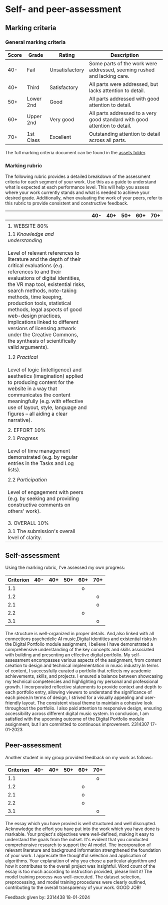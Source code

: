 # Self- and peer-assessment
## Marking criteria
### General marking criteria 

| Score | Grade | Rating | Description |
|-------|-------|--------|-------------|
| 40-   | Fail  | Unsatisfactory | Some parts of the work were addressed, seeming rushed and lacking care. |
| 40+   | Third | Satisfactory   | All parts were addressed, but lacks attention to detail. |
| 50+   | Lower 2nd | Good | All parts addressed with good attention to detail. |
| 60+   | Upper 2nd | Very good | All parts addressed to a very good standard with good attention to detail. |
| 70+   | 1st Class | Excellent | Outstanding attention to detail across all parts. |

The full marking criteria document can be found in the [assets folder](https://github.com/khofstadter/CS220AU-DP/tree/main/assets/general-marking-criteria). 

### Marking rubric
The following rubric provides a detailed breakdown of the assessment criteria for each segment of your work. Use this as a guide to understand what is expected at each performance level. This will help you assess where your work currently stands and what is needed to achieve your desired grade. Additionally, when evaluating the work of your peers, refer to this rubric to provide consistent and constructive feedback.

||40-      |40+           |50+                                                                                                                     |60+|70+|
|------|---------|--------------|------------------------------------------------------------------------------------------------------------------------|---|---|
|      |         |              |                                                                                                                        |   |   |
|1. WEBSITE 80%|         |              |                                                                                                                        |   |   |
|1.1 *Knowledge and understanding* <br><br> Level of relevant references to literature and the depth of their critical evaluations (e.g. references to and their evaluations of digital identities, the VR map tool, existential risks, search methods, note-taking methods, time keeping, production tools, statistical methods, legal aspects of good web-design practices, implications linked to different versions of licensing artwork under the Creative Commons, the synthesis of scientifically valid arguments).|         |              |                                                                                                                        |   |   |
|      |         |              |                                                                                                                        |   |   |
|1.2 *Practical* <br><br> Level of logic (intelligence) and aesthetics (imagination) applied to producing content for the website in a way that communicates the content meaningfully (e.g. with effective use of layout, style, language and figures – all aiding a clear narrative).|         |              |                                                                                                                        |   |   |
|      |         |              |                                                                                                                        |   |   |
|2. EFFORT 10%|         |              |                                                                                                                        |   |   |
|2.1 *Progress* <br><br> Level of time management demonstrated (e.g. by regular entries in the Tasks and Log lists).|         |              |                                                                                                                        |   |   |
|      |         |              |                                                                                                                        |   |   |
|2.2 *Participation* <br><br> Level of engagement with peers (e.g. by seeking and providing constructive comments on others' work).|         |              |                                                                                                                        |   |   |
|      |         |              |                                                                                                                        |   |   |
|      |         |              |                                                                                                                        |   |   |
|3. OVERALL 10% |         |              |                                                                                                                        |   |   |
|3.1 The submission's overall level of clarity. |         |              |                                                                                                                        |   |   |


## Self-assessment
Using the marking rubric, I've assessed my own progress: <!-- move the symbols in the table below -->

| Criterion | 40- | 40+ | 50+ | 60+ | 70+ | 
|-----------|:---:|:---:|:---:|:---:|:---:|
| 1.1       |     |     |     |  o  |     |
| 1.2       |     |     |     |     |  o  |
| 2.1       |     |     |     |     |  o  |
| 2.2       |     |     |     |  o  |     |
| 3.1       |     |     |     |     |  o  |

The structure is well-organized in proper details. And,also linked with all connections psychedelic AI music,Digital identities and existential risks.In the Digital Portfolio module assignment, I believe I have demonstrated a comprehensive understanding of the key concepts and skills associated with building and presenting an effective digital portfolio. My self-assessment encompasses various aspects of the assignment, from content creation to design and technical implementation in music industry.In terms of content, I successfully curated a portfolio that reflects my academic achievements, skills, and projects. I ensured a balance between showcasing my technical competencies and highlighting my personal and professional growth. I incorporated reflective statements to provide context and depth to each portfolio entry, allowing viewers to understand the significance of each piece.In terms of design, I strived for a visually appealing and user-friendly layout. The consistent visual theme to maintain a cohesive look throughout the portfolio. I also paid attention to responsive design, ensuring accessibility across different digital music system. In conclusion, I am satisfied with the upcoming outcome of the Digital Portfolio module assignment, but I am committed to continuous improvement.  2314307 17-01-2023

## Peer-assessment
Another student in my group provided feedback on my work as follows: <!-- move the symbols in the table below -->

| Criterion | 40- | 40+ | 50+ | 60+ | 70+ | 
|-----------|:---:|:---:|:---:|:---:|:---:|
| 1.1       |     |     |     |     |  o  |
| 1.2       |     |     |     |  o  |     |
| 2.1       |     |     |     |  o  |     |
| 2.2       |     |     |     |  o  |     |
| 3.1       |     |     |     |     |  o  |

The essay which you have provied is well structured and well discrupted. Acknowledge the effort you have put into the work which you have done is markable. Your project's objectives were well-defined, making it easy to understand the goals from the outset. It's evident that you conducted comprehensive research to support the AI model. The incorporation of relevant literature and background information strengthened the foundation of your work. I appreciate the thoughtful selection and application of algorithms. Your explanation of why you chose a particular algorithm and how it contributes to the overall project was insightful. Word count of the essay is too much according to instruction provided, please limit it! The model training process was well-executed. The dataset selection, preprocessing, and model training procedures were clearly outlined, contributing to the overall transparency of your work. GOOD JOB! 

Feedback given by: 2314438 18-01-2024
